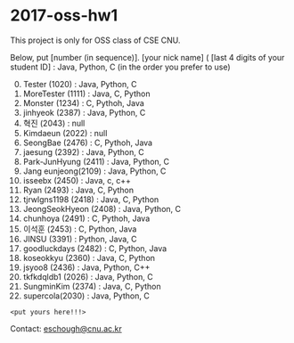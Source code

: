 # 2017-oss-hw1
This project is only for OSS class of CSE CNU.

Below, put
[number (in sequence)]. [your nick name] ( [last 4 digits of your student ID] : Java, Python, C (in the order you prefer to use) 



0. Tester (1020) : Java, Python, C
1. MoreTester (1111) : Java, C, Python
2. Monster (1234) : C, Pythoh, Java
3. jinhyeok (2387) : Java, Python, C
4. 혁진 (2043) : null
5. Kimdaeun (2022) : null
6. SeongBae (2476) : C, Pythoh, Java
7. jaesung (2392) : Java, Python, C
8. Park-JunHyung (2411) : Java, Python, C
9. Jang eunjeong(2109) : Java, Python, C
10. isseebx (2450) : Java, c, c++
11. Ryan (2493) : Java, C, Python
12. tjrwlgns1198 (2418) : Java, C, Python
13. JeongSeokHyeon (2408) : Java, Python, C
14. chunhoya (2491) : C, Pythoh, Java
15. 이석훈 (2453) : C, Python, Java
16. JINSU (3391) : Python, Java, C
17. goodluckdays (2482) : C, Python, Java
18. koseokkyu (2360) : Java, C, Python
19. jsyoo8 (2436) : Java, Python, C++
20. tkfkdqldb1 (2026) : Java, Python, C
21. SungminKim (2374) : Java, C, Python
22. supercola(2030) : Java, Python, C
```
<put yours here!!!>
```

Contact: eschough@cnu.ac.kr
